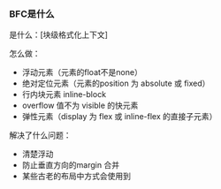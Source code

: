 ###  BFC是什么

是什么：[块级格式化上下文]

怎么做：

- 浮动元素（元素的float不是none）
- 绝对定位元素（元素的position 为 absolute 或 fixed）
- 行内块元素 inline-block
- overflow 值不为 visible 的快元素
- 弹性元素（display 为 flex 或 inline-flex 的直接子元素）

解决了什么问题：

- 清楚浮动
- 防止垂直方向的margin 合并
- 某些古老的布局中方式会使用到